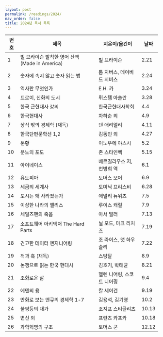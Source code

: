 ```yaml
---
layout: post
permalink: /readings/2024/
nav_order: false
title: 2024년 독서 목록
---
```


번호 | 제목 | 지은이/옮긴이 | 날짜
-----|------|---------------|------
1 | 빌 브라이슨 발칙한 영어 산책 (Made in America) | 빌 브라이슨 | 2.21
2 | 숫자에 속지 않고 숫자 읽는 법 | 톰 치버스, 데이비드 치버스 | 2.24
3 | 역사란 무엇인가 | E.H. 카 | 3.24
4 | 트로이, 신화의 도시 | 뤼스템 아슬란 | 3.28
5 | 한국 근현대사 강의 | 한국근현대사학회 | 4.4
6 | 한국현대사 | 차하순 외 | 4.9
7 | 상식 밖의 경제학 (재독) | 댄 애리얼리 | 4.11
8 | 한국단편문학선 1,2 | 김동인 외 | 4.27
9 | 둔황 | 이노우에 야스시 | 5.2
10 | 분노의 포도 | 존 스타인벡 | 5.15
11 | 아이네이스 | 베르길리우스 저, 천병희 역 | 6.1
12 | 유토피아 | 토머스 모어 | 6.9
13 | 세금의 세계사 | 도미닉 프리스비 | 6.28
14 | 도시는 왜 사라졌는가 | 애널리 뉴위츠 | 7.5
15 | 이상한 나라의 앨리스 | 루이스 캐럴 | 7.9
16 | 세일즈맨의 죽음 | 아서 밀러 | 7.13
17 | 소프트웨어 아키텍처 The Hard Parts | 닐 포드, 마크 리처즈 | 7.19
18 | 견고한 데이터 엔지니어링 | 조 라이스, 맷 하우슬리 | 7.22
19 | 적과 흑 (재독) | 스탕달 | 8.9
20 | 논쟁으로 읽는 한국 현대사 | 김호기, 박태균 | 8.21
21 | 조화로운 삶 | 헬렌 니어링, 스코트 니어링 | 9.4
22 | 에덴의 용 | 칼 세이건 | 9.19
23 | 만화로 보는 맨큐의 경제학 1-7 | 김용석, 김기영 | 10.2
24 | 불평등의 대가 | 조지프 스티글리츠 | 10.13
25 | 변신 외 | 프란츠 카프카 | 10.18
26 | 과학혁명의 구조 | 토머스 쿤 | 12.12
